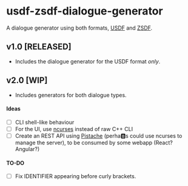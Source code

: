 # usdf-zsdf-dialogue-generator

A dialogue generator using both formats, [USDF](https://github.com/rheit/zdoom/blob/master/specs/usdf.txt) and [ZSDF](https://github.com/coelckers/gzdoom/blob/master/specs/usdf_zdoom.txt).

## v1.0 [RELEASED]

- Includes the dialogue generator for the USDF format _only_.

## v2.0 [WIP]

- Includes generators for both dialogue types.

#### Ideas
- [ ] CLI shell-like behaviour
- [ ] For the UI, use [ncurses](https://en.wikipedia.org/wiki/Ncurses) instead of raw C++ CLI
- [ ] Create an REST API using [Pistache](http://pistache.io/) (perha:b:s could use ncurses to manage the server), to be consumed by some webapp (React? Angular?)

#### TO-DO
- [ ] Fix IDENTIFIER appearing before curly brackets.
